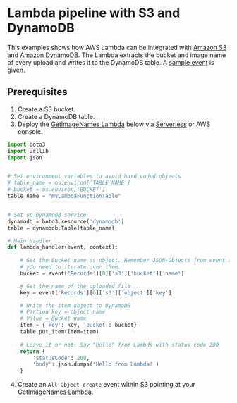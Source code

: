 # Lambda pipeline with S3 and DynamoDB

This examples shows how AWS Lambda can be integrated with [Amazon S3](https://aws.amazon.com/s3/?nc1=h_ls) and [Amazon DynamoDB](https://aws.amazon.com/dynamodb/?nc1=h_ls). The Lambda extracts the bucket and image name of every upload and writes it to the DynamoDB table. A [sample event](https://github.com/Zirkonium88/AWS/blob/master/Lambda/GetImagenames/event.json) is given.

## Prerequisites

1. Create a S3 bucket.
2. Create a DynamoDB table.
3. Deploy the [GetImageNames Lambda](https://github.com/Zirkonium88/AWS/blob/master/Lambda/GetImagenames/handler.py) below via [Serverless](https://github.com/Zirkonium88/AWS/blob/master/Lambda/ServerlessDemo/README.MD) or AWS console.

```python
import boto3
import urllib
import json


# Set environment variables to avoid hard coded objects
# table_name = os.environ['TABLE_NAME']
# bucket = os.environ['BUCKET']
table_name = "myLambdaFunctionTable"


# Set up DynamoDB service
dynamodb = boto3.resource('dynamodb')
table = dynamodb.Table(table_name)

# Main Handler
def lambda_handler(event, context):
    
    # Get the Bucket name as object. Remember JSON-Objects from event are singular. Normally, 
    # you need to iterate over them.
    bucket = event['Records'][0]['s3']['bucket']['name']

    # Get the name of the uploaded file
    key = event['Records'][0]['s3']['object']['key']

    # Write the item object to DynamoDB
    # Partion key = object name
    # Value = Bucket name
    item = {'key': key, 'bucket': bucket}
    table.put_item(Item=item)
	
	# Leave it or not: Say "Hello" from Lambda with status code 200
    return {
        'statusCode': 200,
        'body': json.dumps('Hello from Lambda!')
    }
```
4. Create an `All Object create` event within S3 pointing at your [GetImageNames Lambda](https://github.com/Zirkonium88/AWS/blob/master/Lambda/GetImagenames/handler.py).